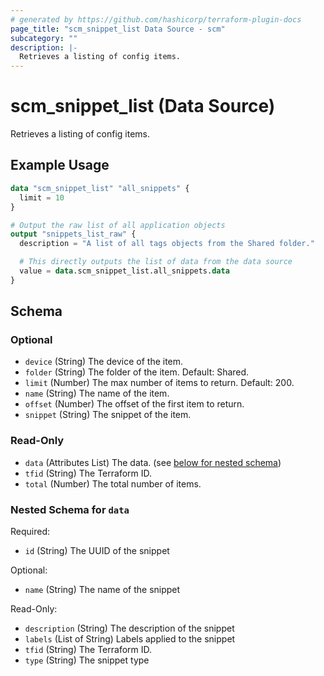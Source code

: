 ```yaml
---
# generated by https://github.com/hashicorp/terraform-plugin-docs
page_title: "scm_snippet_list Data Source - scm"
subcategory: ""
description: |-
  Retrieves a listing of config items.
---
```


# scm_snippet_list (Data Source)

Retrieves a listing of config items.

## Example Usage

```terraform
data "scm_snippet_list" "all_snippets" {
  limit = 10
}

# Output the raw list of all application objects
output "snippets_list_raw" {
  description = "A list of all tags objects from the Shared folder."

  # This directly outputs the list of data from the data source
  value = data.scm_snippet_list.all_snippets.data
}
```

<!-- schema generated by tfplugindocs -->
## Schema

### Optional

- `device` (String) The device of the item.
- `folder` (String) The folder of the item. Default: Shared.
- `limit` (Number) The max number of items to return. Default: 200.
- `name` (String) The name of the item.
- `offset` (Number) The offset of the first item to return.
- `snippet` (String) The snippet of the item.

### Read-Only

- `data` (Attributes List) The data. (see [below for nested schema](#nestedatt--data))
- `tfid` (String) The Terraform ID.
- `total` (Number) The total number of items.

<a id="nestedatt--data"></a>
### Nested Schema for `data`

Required:

- `id` (String) The UUID of the snippet

Optional:

- `name` (String) The name of the snippet

Read-Only:

- `description` (String) The description of the snippet
- `labels` (List of String) Labels applied to the snippet
- `tfid` (String) The Terraform ID.
- `type` (String) The snippet type
